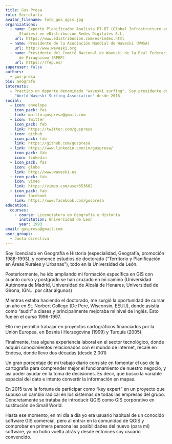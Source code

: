 ```yaml
---
title: Gus Presa
role: Secretaría
avatar_filename: foto_gus_qgis.jpg
organizations:
  - name: Experto Planificador Analista MT-BT (Global Infrastructure and Networks -
      Studies) en eDistribución Redes Digitales S.L.
    url: https://www.edistribucion.com/es/index.html
  - name: Presidente de la Asociación Mundial de Waveski (WWSA)
    url: http://www.waveski.org
  - name: Presidente del Comité Nacional de Waveski de la Real Federación Española
      de Piragüismo (RFEP)
    url: https://rfep.es/
superuser: false
authors:
  - gus-presa
bio: Geógrafo
interests:
  - Practico un deporte denominado "waveski surfing". Soy presidente de la
    "World Waveski Surfing Association" desde 2016.
social:
  - icon: envelope
    icon_pack: fas
    link: mailto:guspresa@gmail.com
  - icon: twitter
    icon_pack: fab
    link: https://twitter.com/guspresa
  - icon: github
    icon_pack: fab
    link: https://github.com/guspresa
  - link: https://www.linkedin.com/in/guspresa/
    icon_pack: fab
    icon: linkedin
  - icon_pack: fas
    icon: globe
    link: http://www.waveski.es
  - icon_pack: fab
    icon: vimeo
    link: https://vimeo.com/user653602
  - icon_pack: fab
    icon: facebook
    link: https://www.facebook.com/guspresa
education:
  courses:
    - course: Licenciatura en Geografía e Historia
      institution: Universidad de León
      year: 1993
email: guspresa@gmail.com
user_groups:
  - Junta directiva
---
```


Soy licenciado en Geografía e Historia (especialidad, Geografía, promoción 1988-1993), y
comencé estudios de doctorado (“Territorio y Planificación en Áreas Rurales y Urbanas"), todo
en la Universidad de León.

Posteriormente, he ido ampliando mi formación específica en GIS con cuanto curso y postgrado
se han cruzado en mi camino (Universidad Autónoma de Madrid, Universidad de Alcalá de
Henares, Universidad de Girona, IGN… por citar algunos)

Mientras estaba haciendo el doctorado, me surgió la oportunidad de cursar un año en St.
Norbert College (De Pere, Wisconsin, EEUU), donde asistía como “audit” a clases y principalmente mejoraba mi nivel de
inglés. Esto fue en el curso 1996-1997.

Ello me permitió trabajar en proyectos cartográficos financiados por la Unión Europea, en
Bosnia i Herzegovina (1999) y Turquía (2005).

Finalmente, tras alguna experiencia laboral en el sector tecnológico, donde adquirí
conocimientos relacionados con el mundo de internet, recalé en Endesa, donde llevo dos
décadas (desde 2.001)

Un gran porcentaje de mi trabajo diario consiste en fomentar el uso de la cartografía para
comprender mejor el funcionamiento de nuestro negocio, y así poder ayudar en la toma de
decisiones. Es decir, que busco la variable espacial del dato e intento convertir la información
en mapas.

En 2015 tuve la fortuna de participar como “key expert” en un proyecto que supuso un cambio
radical en los sistemas de todas las empresas del grupo. Concretamente se trataba de
introducir QGIS como GIS corporativo en sustitución de Small World.

Hasta ese momento, en mi día a día yo era usuario habitual de un conocido software GIS
comercial, pero al entrar en la comunidad de QGIS y comprobar en primera persona las
posibilidades del nuevo (para mí) software, ya no hubo vuelta atrás y desde entonces soy
usuario convencido.
